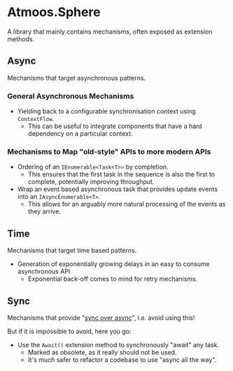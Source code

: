 # Atmoos.Sphere

A library that mainly contains mechanisms, often exposed as extension methods.

## Async

Mechanisms that target asynchronous patterns.

### General Asynchronous Mechanisms

- Yielding back to a configurable synchronisation context using `ContextFlow`.
  - This can be useful to integrate components that have a hard dependency on a particular context.

### Mechanisms to Map "old-style" APIs to more modern APIs

- Ordering of an `IEnumerable<Task<T>>` by completion.
  - This ensures that the first task in the sequence is also the first to complete, potentially improving throughput.
- Wrap an event based asynchronous task that provides update events into an `IAsyncEnumerable<T>`.
  - This allows for an arguably more natural processing of the events as they arrive.

## Time

Mechanisms that target time based patterns.

- Generation of exponentially growing delays in an easy to consume asynchronous API
  - Exponential back-off comes to mind for retry mechanisms.

## Sync

Mechanisms that provide "[sync over async](https://devblogs.microsoft.com/pfxteam/should-i-expose-synchronous-wrappers-for-asynchronous-methods/)", i.e. avoid using this!

But if it is impossible to avoid, here you go:

- Use the `Await()` extension method to synchronously "await" any task.
  - Marked as obsolete, as it really should not be used.
  - It's much safer to refactor a codebase to use "async all the way".
